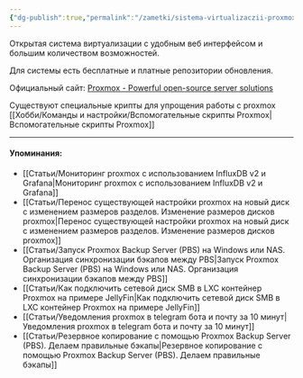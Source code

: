 ```yaml
---
{"dg-publish":true,"permalink":"/zametki/sistema-virtualizaczii-proxmox-virtual-environment/","created":"2024-07-03 20:11"}
---
```


Открытая система виртуализации с удобным веб интерфейсом и большим количеством возможностей.

Для системы есть бесплатные и платные репозитории обновления.

Официальный сайт: [Proxmox - Powerful open-source server solutions](https://www.proxmox.com/en/)

Существуют специальные крипты для упрощения работы с proxmox [[Хобби/Команды и настройки/Вспомогательные скрипты Proxmox\|Вспомогательные скрипты Proxmox]]

---
#### Упоминания:
- [[Статьи/Мониторинг proxmox с использованием InfluxDB v2 и Grafana\|Мониторинг proxmox с использованием InfluxDB v2 и Grafana]]
- [[Статьи/Перенос существующей настройки proxmox на новый диск с изменением размеров разделов. Изменение размеров дисков proxmox\|Перенос существующей настройки proxmox на новый диск с изменением размеров разделов. Изменение размеров дисков proxmox]]
- [[Статьи/Запуск Proxmox Backup Server (PBS) на Windows или NAS. Организация синхронизации бэкапов между PBS\|Запуск Proxmox Backup Server (PBS) на Windows или NAS. Организация синхронизации бэкапов между PBS]]
- [[Статьи/Как подключить сетевой диск SMB в LXC контейнер Proxmox на примере JellyFin\|Как подключить сетевой диск SMB в LXC контейнер Proxmox на примере JellyFin]]
- [[Статьи/Уведомления proxmox в telegram бота и почту за 10 минут\|Уведомления proxmox в telegram бота и почту за 10 минут]]
- [[Статьи/Резервное копирование с помощью Proxmox Backup Server (PBS). Делаем правильные бэкапы\|Резервное копирование с помощью Proxmox Backup Server (PBS). Делаем правильные бэкапы]]